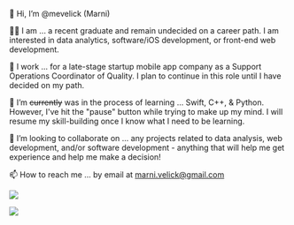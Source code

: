 👋 Hi, I’m @mevelick (Marni)

👩‍💻 I am ... a recent graduate and remain undecided on a career path. I am interested in data analytics, software/iOS development, or front-end web development.

💼 I work ... for a late-stage startup mobile app company as a Support Operations Coordinator of Quality. I plan to continue in this role until I have decided on my path.

🌱 I’m ~~currently~~ was in the process of learning ... Swift, C++, & Python. However, I've hit the "pause" button while trying to make up my mind. I will resume my skill-building once I know what I need to be learning.

💞️ I’m looking to collaborate on ... any projects related to data analysis, web development, and/or software development - anything that will help me get experience and help me make a decision!

📫 How to reach me ... by email at marni.velick@gmail.com

![](https://media.giphy.com/media/3oKIPnAiaMCws8nOsE/giphy.gif)


![](https://media.giphy.com/media/4GaHBQh3f4jBEpbQvP/giphy.gif)
